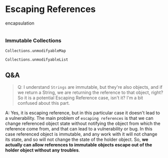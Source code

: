 # Escaping References





encapsulation





```java

```



### Immutable Collections

`Collections.unmodifyableMap`

`Collections.unmodifyableList`











































## Q&A

> Q: I understand `Strings` are immutable, but they're also objects, and if we return a String, we are returning the reference to that object, right? So it is a potential Escaping Reference case, isn't it? I'm a bit confused about this part.

A: Yes, it is escaping reference, but in this particular case it doesn't lead to a vulnerability. The main problem of `escaping references` is that we can change referenced object state without notifying the object from which the reference come from, and that can lead to a vulnerability or bug. In this case referenced object is immutable, and any work with it will not change its state, and so will not change the state of the holder object. So, **we actually can allow references to immutable objects escape out of the holder object without any troubles**.



